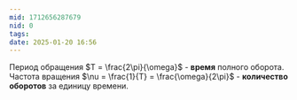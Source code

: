 ```yaml
---
mid: 1712656287679
nid: 0
tags: 
date: 2025-01-20 16:56
---
```

Период обращения $T = \frac{2\pi}{\omega}$ - **время** полного оборота.
Частота вращения $\nu = \frac{1}{T} = \frac{\omega}{2\pi}$ - **количество оборотов** за единицу времени.
